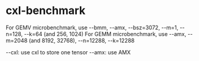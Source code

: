 # cxl-benchmark

For GEMV microbenchmark, use --bmm, --amx, --bsz=3072, --m=1, --n=128, --k=64 (and 256, 1024)
For GEMM microbenchmark, use --amx, --m=2048 (and 8192, 32768), --n=12288, --k=12288

--cxl: use cxl to store one tensor
--amx: use AMX

